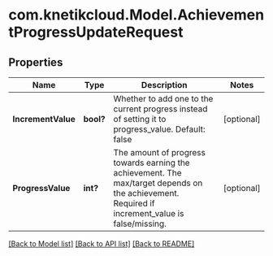 # com.knetikcloud.Model.AchievementProgressUpdateRequest
## Properties

Name | Type | Description | Notes
------------ | ------------- | ------------- | -------------
**IncrementValue** | **bool?** | Whether to add one to the current progress instead of setting it to progress_value. Default: false | [optional] 
**ProgressValue** | **int?** | The amount of progress towards earning the achievement. The max/target depends on the achievement. Required if increment_value is false/missing. | [optional] 

[[Back to Model list]](../README.md#documentation-for-models) [[Back to API list]](../README.md#documentation-for-api-endpoints) [[Back to README]](../README.md)

